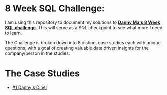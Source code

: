 # 8 Week SQL Challenge:
I am using this repository to document my solutions to **[Danny Ma's 8 Week SQL challenge](https://8weeksqlchallenge.com/)**. 
This will serve as a SQL checkpoint to see what more I need to learn. 

The Challenge is broken down into 8 distinct case studies each with unique questions, with a goal of creating valuable data driven insights for the company/person in the studies.

# The Case Studies
- [#1 Danny's Diner](https://github.com/andreww-00/8Week-SQL-challenge-Solution-Writeup/tree/main/%231%20Danny's%20Diner)
